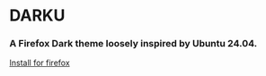 # DARKU
###  A Firefox Dark theme loosely inspired by Ubuntu 24.04. 

[Install for firefox](https://addons.mozilla.org/en-US/firefox/addon/darku/)